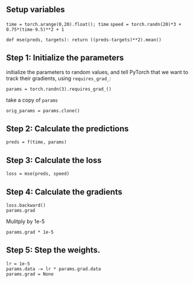 ## Setup variables
`time = torch.arange(0,20).float(); time`
`speed = torch.randn(20)*3 + 0.75*(time-9.5)**2 + 1`
```
def mse(preds, targets): return ((preds-targets)**2).mean()
```
## Step 1: Initialize the parameters
initialize the parameters to random values, and tell PyTorch that we want to track their gradients, using `requires_grad_`:
```
params = torch.randn(3).requires_grad_()
```
take a copy of `params`
```
orig_params = params.clone()
```
## Step 2: Calculate the predictions
```
preds = f(time, params)
```
## Step 3: Calculate the loss
```
loss = mse(preds, speed)
```
## Step 4: Calculate the gradients
```
loss.backward()
params.grad
```
Mulitply by 1e-5
```
params.grad * 1e-5
```
## Step 5: Step the weights.
```
lr = 1e-5
params.data -= lr * params.grad.data
params.grad = None
```


